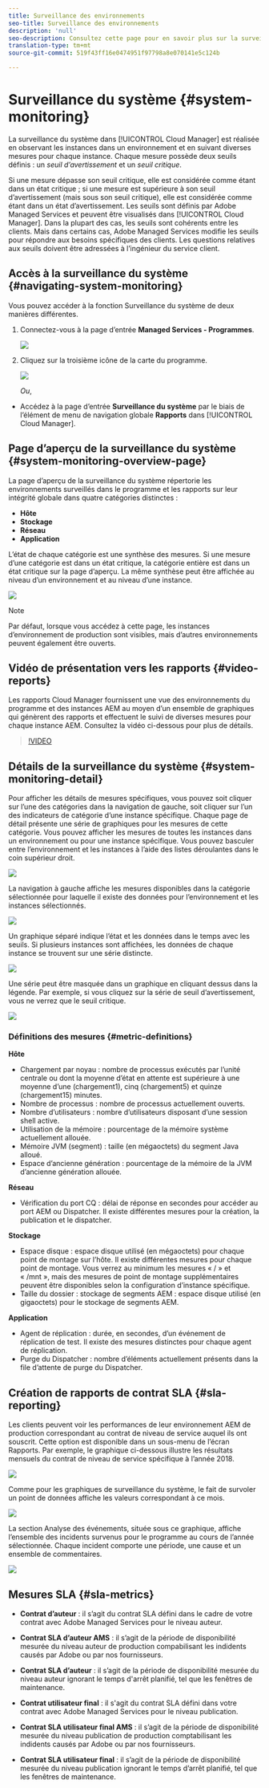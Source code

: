 ```yaml
---
title: Surveillance des environnements
seo-title: Surveillance des environnements
description: 'null'
seo-description: Consultez cette page pour en savoir plus sur la surveillance du système dans Cloud Manager, en observant les instances dans un environnement et en suivant diverses mesures pour chaque instance.
translation-type: tm+mt
source-git-commit: 519f43ff16e0474951f97798a8e070141e5c124b

---
```



# Surveillance du système {#system-monitoring}

La surveillance du système dans [!UICONTROL Cloud Manager] est réalisée en observant les instances dans un environnement et en suivant diverses mesures pour chaque instance. Chaque mesure possède deux seuils définis : un *seuil d’avertissement* et un *seuil critique*.

Si une mesure dépasse son seuil critique, elle est considérée comme étant dans un état critique ; si une mesure est supérieure à son seuil d’avertissement (mais sous son seuil critique), elle est considérée comme étant dans un état d’avertissement. Les seuils sont définis par Adobe Managed Services et peuvent être visualisés dans [!UICONTROL Cloud Manager]. Dans la plupart des cas, les seuils sont cohérents entre les clients. Mais dans certains cas, Adobe Managed Services modifie les seuils pour répondre aux besoins spécifiques des clients. Les questions relatives aux seuils doivent être adressées à l’ingénieur du service client.

## Accès à la surveillance du système {#navigating-system-monitoring}

Vous pouvez accéder à la fonction Surveillance du système de deux manières différentes.

1. Connectez-vous à la page d’entrée **Managed Services - Programmes**.

   ![](assets/ProgramLanding.png)

1. Cliquez sur la troisième icône de la carte du programme.

   ![](assets/program-card.png)

   *Ou*,

* Accédez à la page d’entrée **Surveillance du système** par le biais de l’élément de menu de navigation globale **Rapports** dans [!UICONTROL Cloud Manager].


## Page d’aperçu de la surveillance du système {#system-monitoring-overview-page}

La page d’aperçu de la surveillance du système répertorie les environnements surveillés dans le programme et les rapports sur leur intégrité globale dans quatre catégories distinctes :

* **Hôte**
* **Stockage**
* **Réseau**
* **Application**

L’état de chaque catégorie est une synthèse des mesures. Si une mesure d’une catégorie est dans un état critique, la catégorie entière est dans un état critique sur la page d’aperçu. La même synthèse peut être affichée au niveau d’un environnement et au niveau d’une instance.

![](assets/Reports.png)

>[!NOTE]
>
>Par défaut, lorsque vous accédez à cette page, les instances d’environnement de production sont visibles, mais d’autres environnements peuvent également être ouverts.

## Vidéo de présentation vers les rapports {#video-reports}

Les rapports Cloud Manager fournissent une vue des environnements du programme et des instances AEM au moyen d’un ensemble de graphiques qui génèrent des rapports et effectuent le suivi de diverses mesures pour chaque instance AEM.
Consultez la vidéo ci-dessous pour plus de détails.

>[!VIDEO](https://video.tv.adobe.com/v/26315/?captions=fre_fr)

## Détails de la surveillance du système {#system-monitoring-detail}

Pour afficher les détails de mesures spécifiques, vous pouvez soit cliquer sur l’une des catégories dans la navigation de gauche, soit cliquer sur l’un des indicateurs de catégorie d’une instance spécifique. Chaque page de détail présente une série de graphiques pour les mesures de cette catégorie. Vous pouvez afficher les mesures de toutes les instances dans un environnement ou pour une instance spécifique. Vous pouvez basculer entre l’environnement et les instances à l’aide des listes déroulantes dans le coin supérieur droit.

![](assets/System_Monitoring1.png)

La navigation à gauche affiche les mesures disponibles dans la catégorie sélectionnée pour laquelle il existe des données pour l’environnement et les instances sélectionnés.

![](assets/System_Monitoring2.png)

Un graphique séparé indique l’état et les données dans le temps avec les seuils. Si plusieurs instances sont affichées, les données de chaque instance se trouvent sur une série distincte.

![](assets/Monitoring_Graphs1.png)

Une série peut être masquée dans un graphique en cliquant dessus dans la légende.
Par exemple, si vous cliquez sur la série de seuil d’avertissement, vous ne verrez que le seuil critique.

![](assets/Monitoring_Graphs2.png)

### Définitions des mesures {#metric-definitions}

**Hôte**

* Chargement par noyau : nombre de processus exécutés par l’unité centrale ou dont la moyenne d’état en attente est supérieure à une moyenne d’une (chargement1), cinq (chargement5) et quinze (chargement15) minutes.
* Nombre de processus : nombre de processus actuellement ouverts.
* Nombre d’utilisateurs : nombre d’utilisateurs disposant d’une session shell active.
* Utilisation de la mémoire : pourcentage de la mémoire système actuellement allouée.
* Mémoire JVM (segment) : taille (en mégaoctets) du segment Java alloué.
* Espace d’ancienne génération : pourcentage de la mémoire de la JVM d’ancienne génération allouée.

**Réseau**

* Vérification du port CQ : délai de réponse en secondes pour accéder au port AEM ou Dispatcher. Il existe différentes mesures pour la création, la publication et le dispatcher.

**Stockage**

* Espace disque : espace disque utilisé (en mégaoctets) pour chaque point de montage sur l’hôte. Il existe différentes mesures pour chaque point de montage. Vous verrez au minimum les mesures « / » et « /mnt », mais des mesures de point de montage supplémentaires peuvent être disponibles selon la configuration d’instance spécifique.
* Taille du dossier : stockage de segments AEM : espace disque utilisé (en gigaoctets) pour le stockage de segments AEM.

**Application**

* Agent de réplication : durée, en secondes, d’un événement de réplication de test. Il existe des mesures distinctes pour chaque agent de réplication.
* Purge du Dispatcher : nombre d’éléments actuellement présents dans la file d’attente de purge du Dispatcher.

## Création de rapports de contrat SLA {#sla-reporting}

Les clients peuvent voir les performances de leur environnement AEM de production correspondant au contrat de niveau de service auquel ils ont souscrit. Cette option est disponible dans un sous-menu de l’écran Rapports.
Par exemple, le graphique ci-dessous illustre les résultats mensuels du contrat de niveau de service spécifique à l’année 2018.

![](assets/sla-reporting1.png)

Comme pour les graphiques de surveillance du système, le fait de survoler un point de données affiche les valeurs correspondant à ce mois.

![](assets/sla-reporting2.png)

La section Analyse des événements, située sous ce graphique, affiche l’ensemble des incidents survenus pour le programme au cours de l’année sélectionnée. Chaque incident comporte une période, une cause et un ensemble de commentaires.

![](assets/sla-reporting3.png)

## Mesures SLA {#sla-metrics}

* **Contrat d’auteur** : il s’agit du contrat SLA défini dans le cadre de votre contrat avec Adobe Managed Services pour le niveau auteur.

* **Contrat SLA d’auteur AMS** : il s’agit de la période de disponibilité mesurée du niveau auteur de production compabilisant les indidents causés par Adobe ou par nos fournisseurs.

* **Contrat SLA d’auteur** : il s’agit de la période de disponibilité mesurée du niveau auteur ignorant le temps d'arrêt planifié, tel que les fenêtres de maintenance.

* **Contrat utilisateur final** : il s'agit du contrat SLA défini dans votre contrat avec Adobe Managed Services pour le niveau publication.

* **Contrat SLA utilisateur final AMS** : il s’agit de la période de disponibilité mesurée du niveau publication de production comptabilisant les indidents causés par Adobe ou par nos fournisseurs.

* **Contrat SLA utilisateur final** : il s’agit de la période de disponibilité mesurée du niveau publication ignorant le temps d’arrêt planifié, tel que les fenêtres de maintenance.